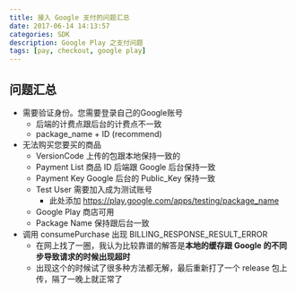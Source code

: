 ```yaml
---
title: 接入 Google 支付的问题汇总
date: 2017-06-14 14:13:57
categories: SDK
description: Google Play 之支付问题
tags: [pay, checkout, google play]
---
```


## 问题汇总

* 需要验证身份。您需要登录自己的Google账号
    - 后端的计费点跟后台的计费点不一致
    - package_name + ID (recommend)
* 无法购买您要买的商品
    - VersionCode 上传的包跟本地保持一致的 
    - Payment List 商品 ID 后端跟 Google 后台保持一致
    - Payment Key Google 后台的 Public_Key 保持一致
    - Test User 需要加入成为测试账号
        + 此处添加 https://play.google.com/apps/testing/package_name
    - Google Play 商店可用
    - Package Name 保持跟后台一致
* 调用 consumePurchase 出现 BILLING_RESPONSE_RESULT_ERROR
    - 在网上找了一圈，我认为比较靠谱的解答是**本地的缓存跟 Google 的不同步导致请求的时候出现超时**
    - 出现这个的时候试了很多种方法都无解，最后重新打了一个 release 包上传，隔了一晚上就正常了

